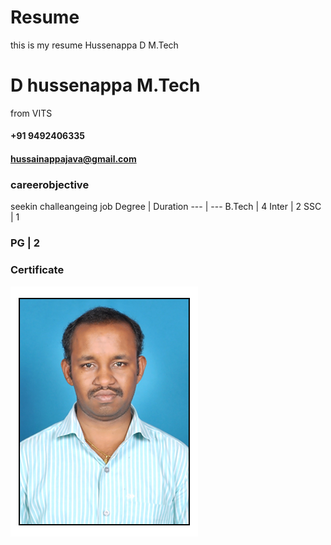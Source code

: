 # Resume
this is my resume
Hussenappa D
M.Tech
# D hussenappa M.Tech 
from VITS
#### +91 9492406335
#### hussainappajava@gmail.com
### careerobjective
seekin challeangeing job
Degree | Duration
--- | ---
B.Tech | 4
Inter | 2
SSC | 1
### PG | 2

### Certificate
![Certificate](/001.jpg)

